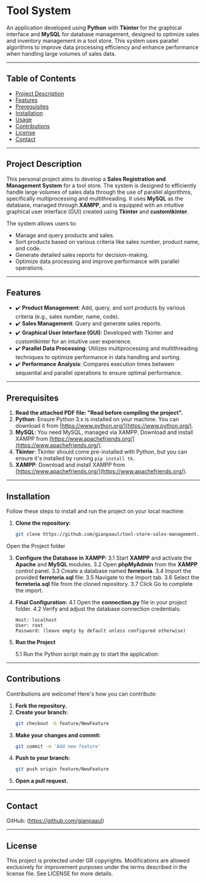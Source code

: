 # Tool System

An application developed using **Python** with **Tkinter** for the graphical interface and **MySQL** for database management, designed to optimize sales and inventory management in a tool store. This system uses parallel algorithms to improve data processing efficiency and enhance performance when handling large volumes of sales data. 

---

## Table of Contents  
- [Project Description](#project-description)  
- [Features](#features)  
- [Prerequisites](#prerequisites)  
- [Installation](#installation)  
- [Usage](#usage)  
- [Contributions](#contributions)  
- [License](#license)  
- [Contact](#contact)  

---

## Project Description  
This personal project aims to develop a **Sales Registration and Management System** for a tool store. The system is designed to efficiently handle large volumes of sales data through the use of parallel algorithms, specifically multiprocessing and multithreading. It uses **MySQL** as the database, managed through **XAMPP**, and is equipped with an intuitive graphical user interface (GUI) created using **Tkinter** and **customtkinter**.

The system allows users to:
- Manage and query products and sales.
- Sort products based on various criteria like sales number, product name, and code.
- Generate detailed sales reports for decision-making.
- Optimize data processing and improve performance with parallel operations.

---

## Features  
- ✔️ **Product Management**: Add, query, and sort products by various criteria (e.g., sales number, name, code).  
- ✔️ **Sales Management**: Query and generate sales reports.  
- ✔️ **Graphical User Interface (GUI)**: Developed with Tkinter and customtkinter for an intuitive user experience.  
- ✔️ **Parallel Data Processing**: Utilizes multiprocessing and multithreading techniques to optimize performance in data handling and sorting.  
- ✔️ **Performance Analysis**: Compares execution times between sequential and parallel operations to ensure optimal performance.  

---

## Prerequisites  
1. **Read the attached PDF file: "Read before compiling the project".** 
2. **Python**: Ensure Python 3.x is installed on your machine. You can download it from [https://www.python.org/](https://www.python.org/).  
3. **MySQL**: You need MySQL, managed via XAMPP. Download and install XAMPP from [https://www.apachefriends.org/](https://www.apachefriends.org/).  
4. **Tkinter**: Tkinter should come pre-installed with Python, but you can ensure it's installed by running `pip install tk`.  
5. **XAMPP**: Download and install XAMPP from [https://www.apachefriends.org/](https://www.apachefriends.org/).

---

## Installation  
Follow these steps to install and run the project on your local machine:

1. **Clone the repository:**  
   ```bash
   git clone https://github.com/gianpaaul/tool-store-sales-management.git

Open the Project folder

3. **Configure the Database in XAMPP:**
   3.1 Start **XAMPP** and activate the **Apache** and **MySQL** modules.
   3.2 Open **phpMyAdmin** from the **XAMPP** control panel.
   3.3 Create a database named **ferreteria**.
   3.4 Import the provided **ferreteria.sql** file:
   3.5 Navigate to the Import tab.
   3.6 Select the **ferreteria.sql** file from the cloned repository.
   3.7 Click Go to complete the import.
        
4. **Final Configuration:**
   4.1 Open the **connection.py** file in your project folder.
   4.2 Verify and adjust the database connection credentials:
   ```
   Host: localhost  
   User: root  
   Password: (leave empty by default unless configured otherwise)  
   ```
        
5. **Run the Project**
   
   5.1 Run the Python script main.py to start the application:

---
## Contributions
Contributions are welcome! Here's how you can contribute:
1. **Fork the repository.**
2. **Create your branch:**
    ```bash
    git checkout -b feature/NewFeature
3. **Make your changes and commit:**
    ```bash
    git commit -m 'Add new feature'
4. **Push to your branch:**
    ```bash
    git push origin feature/NewFeature
5. **Open a pull request.**
---
## Contact
 GitHub: (https://github.com/gianpaaul)

---
## License
This project is protected under GR copyrights. Modifications are allowed exclusively for improvement purposes under the terms described in the license file. See LICENSE for more details.
